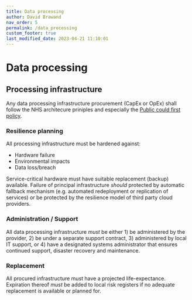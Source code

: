```yaml
---
title: Data processing
author: David Brawand
nav_order: 5
permalink: /data_processing
custom_footer: true
last_modified_date: 2023-04-21 11:10:01
---
```

# Data processing

## Processing infrastructure

Any data processing infrastructure procurement (CapEx or OpEx) shall follow the NHS architecure priniples and especially the [Public could first policy](https://digital.nhs.uk/about-nhs-digital/our-work/nhs-digital-architecture/principles/public-cloud-first).

### Resilience planning

All processing infrastructure must be hardened against:

- Hardware failure
- Environmental impacts
- Data loss/breach

Service-critical hardware must have suitable replacement (backup) available. Failure of principal infrastructure _should_ protected by automatic fallback mechanism (e.g. automated redeployment or replication of services) or be protected by the resilience model of third party cloud providers.

### Administration / Support

All data processing infrastructure _must_ be either 1) be administered by the provider, 2) be under a separate support contract, 3) administered by local IT support, or 4) have a designated systems administrator that ensures continued support, disaster recovery and maintenance.

### Replacement

All procured infrastructure must have a projected life-expectance. Expiration thereof _must_ be added to local risk registers if no adequate replacement is available or planned for.
